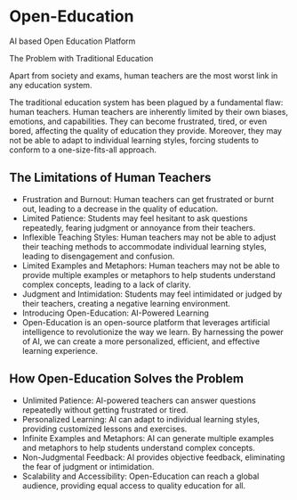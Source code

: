 # Open-Education
AI based Open Education Platform

The Problem with Traditional Education

Apart from society and exams, human teachers are the most worst link in any education system.

The traditional education system has been plagued by a fundamental flaw: human teachers. Human teachers are inherently limited by their own biases, emotions, and capabilities. They can become frustrated, tired, or even bored, affecting the quality of education they provide. Moreover, they may not be able to adapt to individual learning styles, forcing students to conform to a one-size-fits-all approach.

## The Limitations of Human Teachers

* Frustration and Burnout: Human teachers can get frustrated or burnt out, leading to a decrease in the quality of education.
* Limited Patience: Students may feel hesitant to ask questions repeatedly, fearing judgment or annoyance from their teachers.
* Inflexible Teaching Styles: Human teachers may not be able to adjust their teaching methods to accommodate individual learning styles, leading to disengagement and confusion.
* Limited Examples and Metaphors: Human teachers may not be able to provide multiple examples or metaphors to help students understand complex concepts, leading to a lack of clarity.
* Judgment and Intimidation: Students may feel intimidated or judged by their teachers, creating a negative learning environment.
* Introducing Open-Education: AI-Powered Learning
* Open-Education is an open-source platform that leverages artificial intelligence to revolutionize the way we learn. By harnessing the power of AI, we can create a more personalized, efficient, and effective learning experience.

## How Open-Education Solves the Problem

* Unlimited Patience: AI-powered teachers can answer questions repeatedly without getting frustrated or tired.
* Personalized Learning: AI can adapt to individual learning styles, providing customized lessons and exercises.
* Infinite Examples and Metaphors: AI can generate multiple examples and metaphors to help students understand complex concepts.
* Non-Judgmental Feedback: AI provides objective feedback, eliminating the fear of judgment or intimidation.
* Scalability and Accessibility: Open-Education can reach a global audience, providing equal access to quality education for all.
